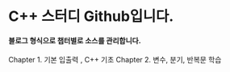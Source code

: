 C++ 스터디 Github입니다.
==================

#### 블로그 형식으로 챕터별로 소스를 관리합니다.
Chapter 1. 기본 입출력 , C++ 기초
Chapter 2. 변수, 분기, 반복문 학습
